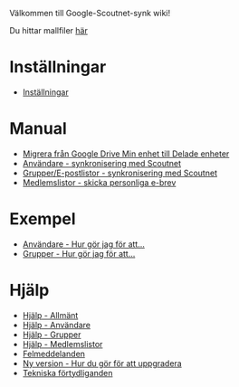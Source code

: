 Välkommen till Google-Scoutnet-synk wiki!

Du hittar mallfiler [här](https://drive.google.com/drive/folders/1CUOeA3lrU9I6DUmeej8m2ykH9LsNCfvZ)

# Inställningar
- [Inställningar](Inställningar)

# Manual
- [Migrera från Google Drive Min enhet till Delade enheter](https://github.com/Scouterna/Google-Scoutnet-synk/tree/master/Google-drive-migrering)
- [Användare - synkronisering med Scoutnet](Manual-Användare)
- [Grupper/E-postlistor - synkronisering med Scoutnet](Manual-Grupper)
- [Medlemslistor - skicka personliga e-brev](Manual-Medlemslistor)

# Exempel
- [Användare - Hur gör jag för att...](Användare-Hur-gör-jag-för-att)
- [Grupper - Hur gör jag för att...](Grupper-Hur-gör-jag-för-att)

# Hjälp
- [Hjälp - Allmänt](Hjälp)
- [Hjälp - Användare](Hjälp-Användare)
- [Hjälp - Grupper](Hjälp-Grupper)
- [Hjälp - Medlemslistor](Hjälp-Medlemslistor)
- [Felmeddelanden](Felmeddelanden)
- [Ny version - Hur du gör för att uppgradera](Uppdatera-version)
- [Tekniska förtydliganden](Tekniska-förtydliganden)
